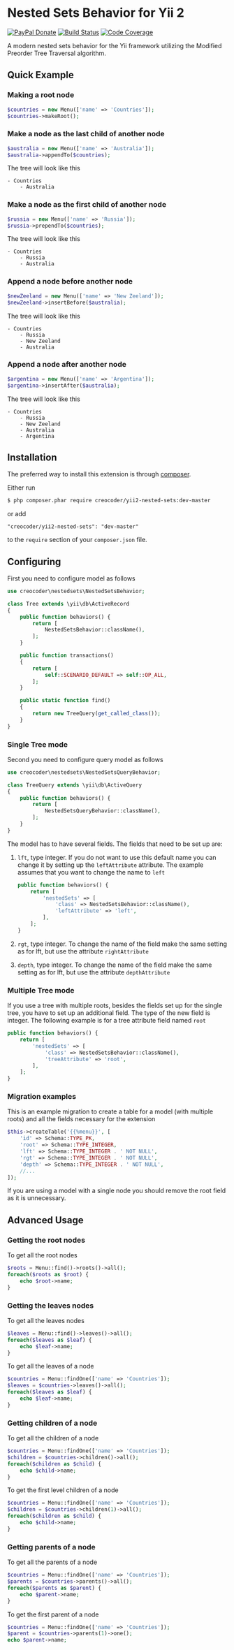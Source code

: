 # Nested Sets Behavior for Yii 2

[![PayPal Donate](https://www.paypalobjects.com/en_US/i/btn/btn_donate_LG.gif)](https://www.paypal.com/cgi-bin/webscr?cmd=_s-xclick&hosted_button_id=WJYG53DVUAALL)
[![Build Status](https://img.shields.io/travis/creocoder/yii2-nested-sets/master.svg?style=flat-square)](https://travis-ci.org/creocoder/yii2-nested-sets)
[![Code Coverage](https://img.shields.io/scrutinizer/coverage/g/creocoder/yii2-nested-sets/master.svg?style=flat-square)](https://scrutinizer-ci.com/g/creocoder/yii2-nested-sets/?branch=master)

A modern nested sets behavior for the Yii framework utilizing the Modified Preorder Tree Traversal algorithm.

## Quick Example

### Making a root node

```php
$countries = new Menu(['name' => 'Countries']);
$countries->makeRoot();
```

### Make a node as the last child of another node

```php
$australia = new Menu(['name' => 'Australia']);
$australia->appendTo($countries);
```

The tree will look like this

```
- Countries
    - Australia
```

### Make a node as the first child of another node

```php
$russia = new Menu(['name' => 'Russia']);
$russia->prependTo($countries);
```

The tree will look like this

```
- Countries
    - Russia
    - Australia
```

### Append a node before another node

```php
$newZeeland = new Menu(['name' => 'New Zeeland']);
$newZeeland->insertBefore($australia);
```

The tree will look like this

```
- Countries
    - Russia
    - New Zeeland
    - Australia
```

### Append a node after another node

```php
$argentina = new Menu(['name' => 'Argentina']);
$argentina->insertAfter($australia);
```

The tree will look like this
```
- Countries
    - Russia
    - New Zeeland
    - Australia
    - Argentina
```

## Installation

The preferred way to install this extension is through [composer](http://getcomposer.org/download/).

Either run

```bash
$ php composer.phar require creocoder/yii2-nested-sets:dev-master
```

or add

```
"creocoder/yii2-nested-sets": "dev-master"
```

to the `require` section of your `composer.json` file.

## Configuring

First you need to configure model as follows

```php
use creocoder\nestedsets\NestedSetsBehavior;

class Tree extends \yii\db\ActiveRecord
{
    public function behaviors() {
        return [
            NestedSetsBehavior::className(),
        ];
    }

    public function transactions()
    {
        return [
            self::SCENARIO_DEFAULT => self::OP_ALL,
        ];
    }

    public static function find()
    {
        return new TreeQuery(get_called_class());
    }
}
```

### Single Tree mode

Second you need to configure query model as follows

```php
use creocoder\nestedsets\NestedSetsQueryBehavior;

class TreeQuery extends \yii\db\ActiveQuery
{
    public function behaviors() {
        return [
            NestedSetsQueryBehavior::className(),
        ];
    }
}
```

The model has to have several fields. The fields that need to be set up are:

1. `lft`, type integer. If you do not want to use this default name you can change it by setting up
the `leftAttribute` attribute. The example assumes that you want to change the name to `left`

    ```php
    public function behaviors() {
        return [
            'nestedSets' => [
                'class' => NestedSetsBehavior::className(),
                'leftAttribute' => 'left',
            ],
        ];
    }
    ```

2. `rgt`, type integer. To change the name of the field make the same setting as for lft,
but use the attribute `rightAttribute`

3. `depth`, type integer. To change the name of the field make the same setting as for lft,
but use the attribute `depthAttribute`

### Multiple Tree mode

If you use a tree with multiple roots, besides the fields set up for the single tree, you have to set up an additional
field. The type of the new field is integer. The following example is for a tree attribute field named `root`

```php
public function behaviors() {
    return [
        'nestedSets' => [
            'class' => NestedSetsBehavior::className(),
            'treeAttribute' => 'root',
        ],
    ];
}
```

### Migration examples

This is an example migration to create a table for a model (with multiple roots) and all the fields necessary for the extension

```php
$this->createTable('{{%menu}}', [
    'id' => Schema::TYPE_PK,
    'root' => Schema::TYPE_INTEGER,
    'lft' => Schema::TYPE_INTEGER . ' NOT NULL',
    'rgt' => Schema::TYPE_INTEGER . ' NOT NULL',
    'depth' => Schema::TYPE_INTEGER . ' NOT NULL',
    //...
]);
```

If you are using a model with a single node you should remove the root field as it is unnecessary.

## Advanced Usage

### Getting the root nodes

To get all the root nodes

```php
$roots = Menu::find()->roots()->all();
foreach($roots as $root) {
    echo $root->name;
}
```

### Getting the leaves nodes

To get all the leaves nodes

```php
$leaves = Menu::find()->leaves()->all();
foreach($leaves as $leaf) {
    echo $leaf->name;
}
```

To get all the leaves of a node

```php
$countries = Menu::findOne(['name' => 'Countries']);
$leaves = $countries->leaves()->all();
foreach($leaves as $leaf) {
    echo $leaf->name;
}
```

### Getting children of a node

To get all the children of a node

```php
$countries = Menu::findOne(['name' => 'Countries']);
$children = $countries->children()->all();
foreach($children as $child) {
    echo $child->name;
}
```

To get the first level children of a node

```php
$countries = Menu::findOne(['name' => 'Countries']);
$children = $countries->children(1)->all();
foreach($children as $child) {
    echo $child->name;
}
```

### Getting parents of a node

To get all the parents of a node

```php
$countries = Menu::findOne(['name' => 'Countries']);
$parents = $countries->parents()->all();
foreach($parents as $parent) {
    echo $parent->name;
}
```

To get the first parent of a node

```php
$countries = Menu::findOne(['name' => 'Countries']);
$parent = $countries->parents(1)->one();
echo $parent->name;
```
